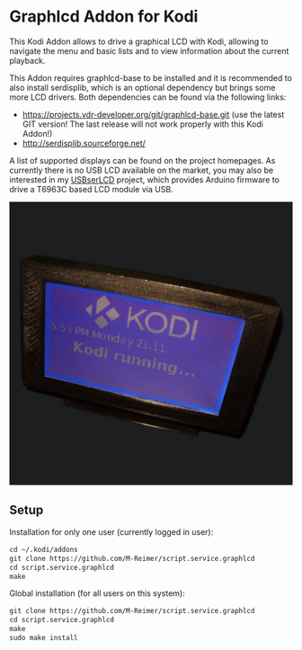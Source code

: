 Graphlcd Addon for Kodi
=======================

This Kodi Addon allows to drive a graphical LCD with Kodi, allowing to navigate the menu and basic lists and to view information about the current playback.

This Addon requires graphlcd-base to be installed and it is recommended to also install serdisplib, which is an optional dependency but brings some more LCD drivers. Both dependencies can be found via the following links:

* https://projects.vdr-developer.org/git/graphlcd-base.git (use the latest GIT version! The last release will not work properly with this Kodi Addon!)
* http://serdisplib.sourceforge.net/

A list of supported displays can be found on the project homepages. As currently there is no USB LCD available on the market, you may also be interested in my [USBserLCD](https://github.com/M-Reimer/usbserlcd) project, which provides Arduino firmware to drive a T6963C based LCD module via USB.

![Kodi Graphlcd output](https://raw.githubusercontent.com/M-Reimer/script.service.graphlcd/master/icon.png "Kodi Graphlcd output")

Setup
-----

Installation for only one user (currently logged in user):

    cd ~/.kodi/addons
    git clone https://github.com/M-Reimer/script.service.graphlcd
    cd script.service.graphlcd
    make

Global installation (for all users on this system):

    git clone https://github.com/M-Reimer/script.service.graphlcd
    cd script.service.graphlcd
    make
    sudo make install
